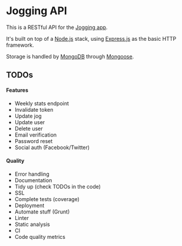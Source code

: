 # Jogging API

This is a RESTful API for the [Jogging app](https://github.com/irodrigo17/jogging-demo-app).

It's built on top of a [Node.js](http://nodejs.org/) stack, using [Express.js](http://expressjs.com/) as the basic HTTP framework.

Storage is handled by [MongoDB](http://www.mongodb.org/) through [Mongoose](http://mongoosejs.com/).

## TODOs

#### Features

- Weekly stats endpoint
- Invalidate token
- Update jog
- Update user
- Delete user
- Email verification
- Password reset
- Social auth (Facebook/Twitter)

#### Quality

- Error handling
- Documentation
- Tidy up (check TODOs in the code)
- SSL
- Complete tests (coverage)
- Deployment
- Automate stuff (Grunt)
- Linter
- Static analysis
- CI
- Code quality metrics

